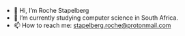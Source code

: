 - 👋 Hi, I’m Roche Stapelberg
- 🌱 I’m currently studying computer science in South Africa.
- 📫 How to reach me: stapelberg.roche@protonmail.com

<!---
CataclystZA/CataclystZA is a ✨ special ✨ repository because its `README.md` (this file) appears on your GitHub profile.
You can click the Preview link to take a look at your changes.
--->
